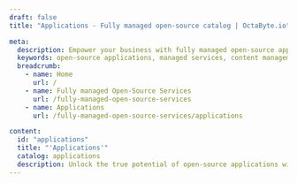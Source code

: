 ```yaml
---
draft: false
title: "Applications - Fully managed open-source catalog | OctaByte.io"

meta:
  description: Empower your business with fully managed open-source applications. From content management to communication tools and e-commerce platforms, we offer seamless solutions with expert support.
  keywords: open-source applications, managed services, content management, communication tools, e-commerce platforms, seamless solutions, expert support, timely updates, reliable services, user experience, open-source software, business solutions, productivity, reduce downtime, innovate with open-source
  breadcrumb:
    - name: Home
      url: /
    - name: Fully managed Open-Source Services
      url: /fully-managed-open-source-services
    - name: Applications
      url: /fully-managed-open-source-services/applications

content:
  id: "applications"
  title: "'Applications'"
  catalog: applications
  description: Unlock the true potential of open-source applications with our fully managed services. Whether you're looking for efficient content management systems, powerful communication tools, or scalable e-commerce platforms, we provide seamless, reliable solutions to meet your needs. Our expert team ensures smooth operations, timely updates, and 24/7 support, so you can focus on delivering exceptional user experiences. With our managed services, you can streamline your operations, boost productivity, and reduce downtime, while leveraging the flexibility and cost-effectiveness of open-source software. Let us handle the complexities while you drive innovation.
---
```


